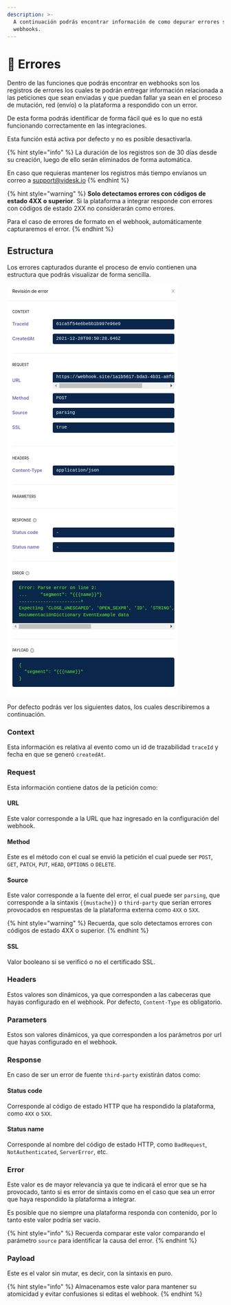 ```yaml
---
description: >-
  A continuación podrás encontrar información de como depurar errores sobre
  webhooks.
---
```


# 🐞 Errores

Dentro de las funciones que podrás encontrar en webhooks son los registros de errores los cuales te podrán entregar información relacionada a las peticiones que sean enviadas y que puedan fallar ya sean en el proceso de mutación, red (envío) o la plataforma a respondido con un error.

De esta forma podrás identificar de forma fácil qué es lo que no está funcionando correctamente en las integraciones.

Esta función está activa por defecto y no es posible desactivarla.

{% hint style="info" %}
La duración de los registros son de 30 días desde su creación, luego de ello serán eliminados de forma automática.

En caso que requieras mantener los registros más tiempo envíanos un correo a support@videsk.io
{% endhint %}

{% hint style="warning" %}
**Solo detectamos errores con códigos de estado 4XX o superior**. Si la plataforma a integrar responde con errores con códigos de estado 2XX no considerarán como errores.



Para el caso de errores de formato en el webhook, automáticamente capturaremos el error.
{% endhint %}

## Estructura

Los errores capturados durante el proceso de envío contienen una estructura que podrás visualizar de forma sencilla.

![Estructura de un error](<../.gitbook/assets/image (19).png>)

Por defecto podrás ver los siguientes datos, los cuales describiremos a continuación.

### Context

Esta información es relativa al evento como un id de trazabilidad `traceId` y fecha en que se generó `createdAt`.



### Request

Esta información contiene datos de la petición como:

#### URL

Este valor corresponde a la URL que haz ingresado en la configuración del webhook.

#### Method

Este es el método con el cual se envió la petición el cual puede ser `POST`, `GET`, `PATCH`, `PUT`, `HEAD`, `OPTIONS` o `DELETE`.

#### Source

Este valor corresponde a la fuente del error, el cual puede ser `parsing`, que corresponde a la sintaxis `{{mustache}}` o `third-party` que serían errores provocados en respuestas de la plataforma externa como `4XX` o `5XX`.

{% hint style="warning" %}
Recuerda, que solo detectamos errores con códigos de estado 4XX o superior.
{% endhint %}

#### SSL

Valor booleano si se verificó o no el certificado SSL.



### Headers

Estos valores son dinámicos, ya que corresponden a las cabeceras que hayas configurado en el webhook. Por defecto, `Content-Type` es obligatorio.



### Parameters

Estos son valores dinámicos, ya que corresponden a los parámetros por url que hayas configurado en el webhook.



### Response

En caso de ser un error de fuente `third-party` existirán datos como:

#### Status code

Corresponde al código de estado HTTP que ha respondido la plataforma, como `4XX` o `5XX`.

#### Status name

Corresponde al nombre del código de estado HTTP, como `BadRequest`, `NotAuthenticated`, `ServerError`, etc.



### Error

Este valor es de mayor relevancia ya que te indicará el error que se ha provocado, tanto si es error de sintaxis como en el caso que sea un error que haya respondido la plataforma a integrar.

Es posible que no siempre una plataforma responda con contenido, por lo tanto este valor podría ser vacío.

{% hint style="info" %}
Recuerda comparar este valor comparando el parámetro `source` para identificar la causa del error.
{% endhint %}

###

### Payload

Este es el valor sin mutar, es decir, con la sintaxis en puro.

{% hint style="info" %}
Almacenamos este valor para mantener su atomicidad y evitar confusiones si editas el webhook.
{% endhint %}
